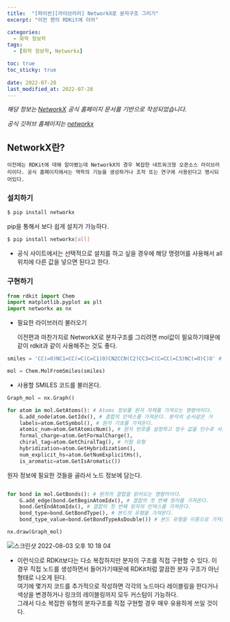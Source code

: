 ```yaml
---
title:  "[파이썬][라이브러리] NetworkX로 분자구조 그리기"
excerpt: "이전 편의 RDKit에 이어"

categories:
  - 화학 정보학
tags:
  - [화학 정보학, Networkx]

toc: true
toc_sticky: true
 
date: 2022-07-28
last_modified_at: 2022-07-28
---
```


*해당 정보는 [NetworkX]('https://networkx.org/') 공식 홈페이지 문서를 기반으로 작성되었습니다.*

*공식 깃허브 홈페이지는 [networkx]('https://github.com/networkx/networkx')*

## NetworkX란?

    이전에는 RDKit에 대해 알아봤는데 NetworkX의 경우 복잡한 네트워크형 오픈소스 라이브러리이다. 공식 홈페이지에서는 역학의 기능을 생성하거나 조작 또는 연구에 사용된다고 명시되어있다.

### 설치하기

```bash
$ pip install networkx
```
pip을 통해서 보다 쉽게 설치가 가능하다.

```bash
$ pip install networkx[all]
```
- 공식 사이트에서는 선택적으로 설치를 하고 싶을 경우에 해당 명령어를 사용해서 all 위치에 다른 값을 넣으면 된다고 한다.

### 구현하기
```python
from rdkit import Chem
import matplotlib.pyplot as plt
import networkx as nx
```

- 필요한 라이브러리 불러오기
    
    이전편과 마찬가지로 NetworkX로 분자구조를 그리려면 mol값이 필요하기때문에 같이 rdkit과 같이 사용해주는 것도 좋다.

```python
smiles = 'CC(=O)NC1=CC(=C(C=C1)O)CN2CCN(C2)CC3=C(C=CC(=C3)NC(=O)C)O' # 아세트아미노펜의 SMILES 코드

mol = Chem.MolFromSmiles(smiles)
```
- 사용할 SMILES 코드를 불러온다.

```python
Graph_mol = nx.Graph()

for atom in mol.GetAtoms(): # Atoms 정보를 원자 자체를 가져오는 명령어이다.
    G.add_node(atom.GetIdx(), # 결합의 인덱스를 가져온다. 분자의 순서같은 거
    labels=atom.GetSymbol(), # 원자 기호를 가져온다.
    atomic_num=atom.GetAtomicNum(), # 원자 번호를 설정하고 정수 값을 인수로 사용한다.
    formal_charge=atom.GetFormalCharge(),
    chiral_tag=atom.GetChiralTag(), # 키랄 유형
    hybridization=atom.GetHybridization(),
    num_explicit_hs=atom.GetNumExplicitHs(),
    is_aromatic=atom.GetIsAromatic())
```
원자 정보에 필요한 것들을 골라서 노드 정보에 담는다.

```python

for bond in mol.GetBonds(): # 원자의 결합을 읽어오는 명령어이다.
    G.add_edge(bond.GetBeginAtomIdx(), # 결합의 첫 번쨰 원자를 가져온다.
    bond.GetEndAtomIdx(), # 결합의 첫 번째 원자의 인덱스를 가져온다.
    bond_type=bond.GetBondType(), # 본드의 유형을 가져온다.
    bond_type_value=bond.GetBondTypeAsDouble()) # 본드 유형을 이중으로 가져온다. 
```

```python
nx.draw(Graph_mol)
```

![스크린샷 2022-08-03 오후 10 18 04](https://user-images.githubusercontent.com/75519839/182617609-b8fb9d5e-c95e-48d2-bd37-94ecec4dfd94.png)

- 이런식으로 RDKit보다는 다소 복잡하지만 분자의 구조를 직접 구현할 수 있다.
    이 경우 직접 노드를 생성하면서 들어가기때문에 RDKit처럼 깔끔한 분자 구조가 아닌 형태로 나오게 된다.<br>
    여기에 몇가지 코드를 추가적으로 작성하면 각각의 노드마다 레이블링을 한다거나 색상을 변경하거나 링크의 레이블링까지 모두 커스텀이 가능하다.<br>
    그래서 다소 복잡한 유형의 분자구조를 직접 구현할 경우 매우 유용하게 쓰일 것이다.
